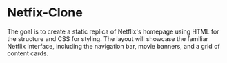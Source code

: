 # Netfix-Clone
The goal is to create a static replica of Netflix's homepage using HTML for the structure and CSS for styling. The layout will showcase the familiar Netflix interface, including the navigation bar, movie banners, and a grid of content cards.
